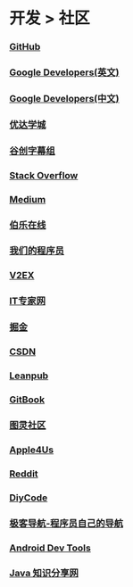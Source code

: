# 开发 > 社区

### [GitHub](https://github.com)

### [Google Developers(英文)](https://developers.google.com)

### [Google Developers(中文)](https://developers.google.cn)

### [优达学城](https://cn.udacity.com/)

### [谷创字幕组](http://d.gdsub.com/forum.php)

### [Stack Overflow](http://stackoverflow.com)

### [Medium](https://medium.com/)

### [伯乐在线](http://blog.jobbole.com/)

### [我们的程序员](http://ourcoders.com/home/)

### [V2EX](https://www.v2ex.com/)

### [IT专家网](http://www.ctocio.com.cn/)

### [掘金](http://gold.xitu.io/welcome)

### [CSDN](http://www.csdn.net/)

### [Leanpub](https://leanpub.com/)

### [GitBook](https://www.gitbook.com/)

### [图灵社区](http://www.ituring.com.cn/)

### [Apple4Us](http://apple4us.com/)

### [Reddit](https://www.reddit.com/)

### [DiyCode](http://www.diycode.cc/)

### [极客导航-程序员自己的导航](http://www.jikedaohang.com/)

### [Android Dev Tools](http://www.androiddevtools.cn/index.html)

### [Java 知识分享网](http://www.java1234.com/)
